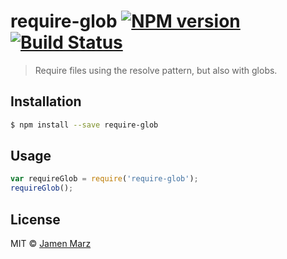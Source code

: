# require-glob [![NPM version](https://badge.fury.io/js/require-glob.svg)](https://npmjs.org/package/require-glob) [![Build Status](https://travis-ci.org/jamen/require-glob.svg?branch=master)](https://travis-ci.org/jamen/require-glob)

> Require files using the resolve pattern, but also with globs.

## Installation

```sh
$ npm install --save require-glob
```

## Usage

```js
var requireGlob = require('require-glob');
requireGlob();
```

## License

MIT © [Jamen Marz](https://github.com/jamen)
